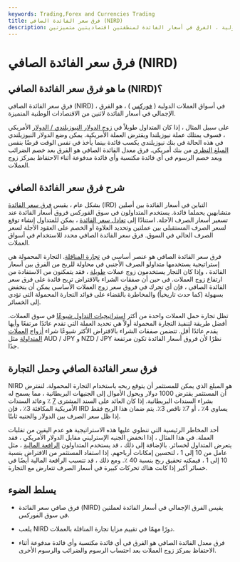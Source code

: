 ```yaml
---
keywords: Trading,Forex and Currencies Trading
title: فرق سعر الفائدة الصافي (NIRD)
description: في الأسواق الدولية ، الفرق في أسعار الفائدة لمنطقتين اقتصاديتين متميزتين.
---
```


# فرق سعر الفائدة الصافي (NIRD)
## ما هو فرق سعر الفائدة الصافي (NIRD)؟

فرق سعر الفائدة الصافي (NIRD) ، في أسواق العملات الدولية ( [فوركس](/forex) ) ، هو الفرق الإجمالي في أسعار الفائدة لاثنين من الاقتصادات الوطنية المتميزة.

على سبيل المثال ، إذا كان المتداول طويلاً في [زوج الدولار النيوزيلندي / الدولار](/nzd-usd-new-zealand-dollar-us-dollar-currency-pair) الأمريكي ، فسوف يمتلك عملة نيوزيلندا ويقترض العملة الأمريكية. يمكن وضع الدولار النيوزيلندي في هذه الحالة في بنك نيوزيلندي يكسب فائدة بينما يأخذ في نفس الوقت قرضًا بنفس [المبلغ النظري](/notionalvalue) من بنك أمريكي. فرق معدل الفائدة الصافي هو الفرق بعد خصم الضرائب وبعد خصم الرسوم في أي فائدة مكتسبة وأي فائدة مدفوعة أثناء الاحتفاظ بمركز زوج العملات.

## شرح فرق سعر الفائدة الصافي

بشكل عام ، يقيس [فرق سعر الفائدة](/interest-rate-differential) (IRD) التباين في أسعار الفائدة بين أصلين متشابهين يحملما فائدة. يستخدم المتداولون في سوق الفوركس فروق أسعار الفائدة عند تسعير أسعار الصرف الآجلة. استنادًا إلى [تعادل سعر الفائدة](/interestrateparity) ، يمكن للمتداول إنشاء توقع لسعر الصرف المستقبلي بين عملتين وتحديد العلاوة أو الخصم على العقود الآجلة لسعر الصرف الحالي في السوق. فرق سعر الفائدة الصافي محدد للاستخدام في أسواق العملات.

فرق سعر الفائدة الصافي هو عنصر أساسي في [تجارة المناقلة](/currencycarrytrade). التجارة المحمولة هي إستراتيجية يستخدمها متداولو الصرف الأجنبي في محاولة للربح من الفرق بين أسعار الفائدة ، وإذا كان التجار يستخدمون زوج عملات [طويلة](/long) ، فقد يتمكنون من الاستفادة من ارتفاع زوج العملات. في حين أن صفقات الشراء بالاقتراض تربح فائدة على فرق سعر الفائدة الصافي ، فإن أي تحرك في فروق سعر زوج العملات الأساسي يمكن أن ينخفض بسهولة (كما حدث تاريخياً) والمخاطرة بالقضاء على فوائد التجارة المحمولة التي تؤدي إلى الخسائر.

تظل تجارة حمل العملات واحدة من أكثر [استراتيجيات التداول شيوعًا](/trading-strategy) في سوق العملات. أفضل طريقة لتنفيذ التجارة المحمولة أولاً هي تحديد العملة التي تقدم عائدًا مرتفعًا وأيها يقدم عائدًا أقل. تتضمن صفقات الشراء بالاقتراض الأكثر شيوعًا شراء [أزواج](/currencypair) [العملات المتداولة](/currencypair) مثل AUD / JPY و NZD / JPY نظرًا لأن فروق أسعار الفائدة تكون مرتفعة جدًا.

## فرق سعر الفائدة الصافي وحمل التجارة

NIRD هو المبلغ الذي يمكن للمستثمر أن يتوقع ربحه باستخدام التجارة المحمولة. لنفترض أن المستثمر يقترض 1000 دولار ويحول الأموال إلى الجنيهات البريطانية ، مما يسمح له بشراء السندات البريطانية. إذا كان العائد على السند المشترى [7](/bond-yield) ٪ وعائد السندات الأمريكية المكافئة 3٪ ، فإن IRD يساوي 4٪ ، أو 7٪ ناقص 3٪. يتم ضمان هذا الربح فقط إذا ظل سعر الصرف بين الدولار والجنيه ثابتًا.

أحد المخاطر الرئيسية التي تنطوي عليها هذه الاستراتيجية هو عدم اليقين من تقلبات العملة. في هذا المثال ، إذا انخفض الجنيه الإسترليني مقابل الدولار الأمريكي ، فقد يتعرض المتداول لخسائر. بالإضافة إلى ذلك ، قد يستخدم المتداولون [الرافعة المالية](/leverage) ، مثل عامل من 10 إلى 1 ، لتحسين إمكانات أرباحهم. إذا استفاد المستثمر من الاقتراض بنسبة 10 إلى 1 ، فيمكنه تحقيق ربح بنسبة 40 ٪. ومع ذلك ، قد تتسبب الرافعة المالية أيضًا في خسائر أكبر إذا كانت هناك تحركات كبيرة في أسعار الصرف تتعارض مع التجارة.

## يسلط الضوء

- فرق صافي سعر الفائدة (NIRD) يقيس الفرق الإجمالي في أسعار الفائدة لعملتين في سوق الفوركس.

- يلعب NIRD دورًا مهمًا في تقييم مزايا تجارة المناقلة بالعملات.

- فرق معدل الفائدة الصافي هو الفرق في أي فائدة مكتسبة وأي فائدة مدفوعة أثناء الاحتفاظ بمركز زوج العملات بعد احتساب الرسوم والضرائب والرسوم الأخرى.

